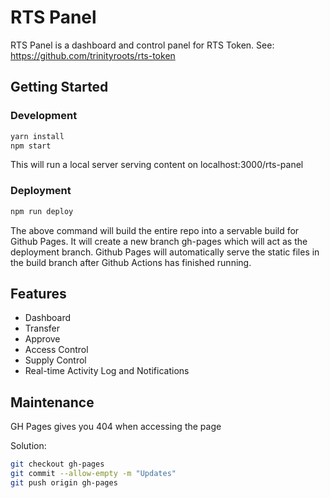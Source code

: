 # RTS Panel

RTS Panel is a dashboard and control panel for RTS Token.
See: https://github.com/trinityroots/rts-token

## Getting Started

### Development
```bash
yarn install
npm start
```
This will run a local server serving content on localhost:3000/rts-panel

### Deployment
```bash
npm run deploy
```
The above command will build the entire repo into a servable build for Github Pages.
It will create a new branch gh-pages which will act as the deployment branch. Github Pages will automatically serve the static files in the build branch after Github Actions has finished running.

## Features

- Dashboard
- Transfer
- Approve
- Access Control
- Supply Control
- Real-time Activity Log and Notifications

## Maintenance

GH Pages gives you 404 when accessing the page

Solution:
```bash
git checkout gh-pages
git commit --allow-empty -m "Updates"
git push origin gh-pages
```